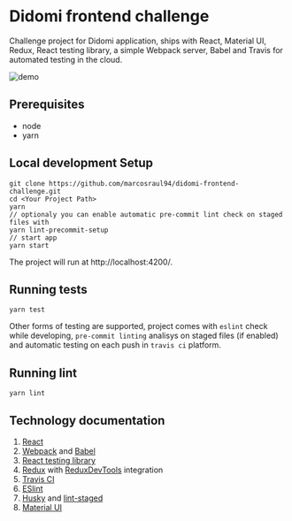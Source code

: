 # Didomi frontend challenge
Challenge project for Didomi application, ships with React, Material UI, Redux, React testing library, a simple Webpack server, Babel and Travis for automated testing in the cloud.

![demo](https://user-images.githubusercontent.com/45175934/115163699-9c13e000-a078-11eb-8ee6-5f0dbe5e2818.gif)

## Prerequisites
- node
- yarn

## Local development Setup

```
git clone https://github.com/marcosraul94/didomi-frontend-challenge.git
cd <Your Project Path> 
yarn
// optionaly you can enable automatic pre-commit lint check on staged files with
yarn lint-precommit-setup
// start app
yarn start
```

The project will run at http://localhost:4200/.

## Running tests

```
yarn test
```

Other forms of testing are supported, project comes with `eslint` check while developing, `pre-commit linting` analisys on staged files (if enabled) and automatic testing on each push in `travis ci` platform.


## Running lint

```
yarn lint
```

## Technology documentation
1. [React](https://reactjs.org/)
2. [Webpack](https://webpack.js.org/) and [Babel](https://babeljs.io/)
3. [React testing library](https://testing-library.com/docs/react-testing-library/intro/)
4. [Redux](https://redux.js.org/) with [ReduxDevTools](https://chrome.google.com/webstore/detail/redux-devtools/lmhkpmbekcpmknklioeibfkpmmfibljd?hl=en) integration
5. [Travis CI](https://travis-ci.org/)
6. [ESlint](https://eslint.org/)
7. [Husky](https://typicode.github.io/husky/#/) and [lint-staged](https://github.com/okonet/lint-staged#readme)
8. [Material UI](https://material-ui.com/)


